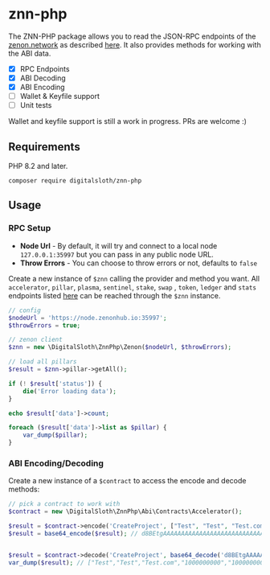 # znn-php

The ZNN-PHP package allows you to read the JSON-RPC endpoints of the [zenon.network](https://zenon.community/) as described [here](https://github.com/zenon-network/znn-wiki/blob/master/api.md). It also provides methods for working with the ABI data.

- [X] RPC Endpoints
- [X] ABI Decoding
- [X] ABI Encoding
- [ ] Wallet & Keyfile support
- [ ] Unit tests

Wallet and keyfile support is still a work in progress. PRs are welcome :)

## Requirements

PHP 8.2 and later.

```
composer require digitalsloth/znn-php
```

## Usage

### RPC Setup
 - **Node Url** - By default, it will try and connect to a local node `127.0.0.1:35997` but you can pass in any public node URL. 
 - **Throw Errors** - You can choose to throw errors or not, defaults to `false`

Create a new instance of `$znn` calling the provider and method you want. All `accelerator`, `pillar`, `plasma`, `sentinel`, `stake`, `swap` , `token`, `ledger` and `stats` endpoints listed [here](https://github.com/zenon-network/znn-wiki/blob/master/api.md#embedded-smart-contracts) can be reached through the `$znn` instance.
```php
// config
$nodeUrl = 'https://node.zenonhub.io:35997';
$throwErrors = true;

// zenon client
$znn = new \DigitalSloth\ZnnPhp\Zenon($nodeUrl, $throwErrors);

// load all pillars
$result = $znn->pillar->getAll();

if (! $result['status']) {
    die('Error loading data');
}

echo $result['data']->count;

foreach ($result['data']->list as $pillar) {
    var_dump($pillar);
}
```

### ABI Encoding/Decoding
Create a new instance of a `$contract` to access the encode and decode methods:
```php
// pick a contract to work with
$contract = new \DigitalSloth\ZnnPhp\Abi\Contracts\Accelerator();

$result = $contract->encode('CreateProject', ["Test", "Test", "Test.com", 1000000000, 10000000000]);
$result = base64_encode($result); // d8BEtgAAAAAAAAAAAAAAAAAAAAAAAAAAAAAAAAAAAAAAAACgAAAAAAAAAAAAAAAAAAAAAAAAAAAAAAAAAAAAAAAAAOAAAAAAAAAAAAAAAAAAAAAAAAAAAAAAAAAAAAAAAAABIAAAAAAAAAAAAAAAAAAAAAAAAAAAAAAAAAAAAAA7msoAAAAAAAAAAAAAAAAAAAAAAAAAAAAAAAAAAAAAAlQL5AAAAAAAAAAAAAAAAAAAAAAAAAAAAAAAAAAAAAAAAAAABFRlc3QAAAAAAAAAAAAAAAAAAAAAAAAAAAAAAAAAAAAAAAAAAAAAAAAAAAAAAAAAAAAAAAAAAAAAAAAAAAAAAARUZXN0AAAAAAAAAAAAAAAAAAAAAAAAAAAAAAAAAAAAAAAAAAAAAAAAAAAAAAAAAAAAAAAAAAAAAAAAAAAAAAAIVGVzdC5jb20AAAAAAAAAAAAAAAAAAAAAAAAAAAAAAAA=


$result = $contract->decode('CreateProject', base64_decode('d8BEtgAAAAAAAAAAAAAAAAAAAAAAAAAAAAAAAAAAAAAAAACgAAAAAAAAAAAAAAAAAAAAAAAAAAAAAAAAAAAAAAAAAOAAAAAAAAAAAAAAAAAAAAAAAAAAAAAAAAAAAAAAAAABIAAAAAAAAAAAAAAAAAAAAAAAAAAAAAAAAAAAAAA7msoAAAAAAAAAAAAAAAAAAAAAAAAAAAAAAAAAAAAAAlQL5AAAAAAAAAAAAAAAAAAAAAAAAAAAAAAAAAAAAAAAAAAABFRlc3QAAAAAAAAAAAAAAAAAAAAAAAAAAAAAAAAAAAAAAAAAAAAAAAAAAAAAAAAAAAAAAAAAAAAAAAAAAAAAAARUZXN0AAAAAAAAAAAAAAAAAAAAAAAAAAAAAAAAAAAAAAAAAAAAAAAAAAAAAAAAAAAAAAAAAAAAAAAAAAAAAAAIVGVzdC5jb20AAAAAAAAAAAAAAAAAAAAAAAAAAAAAAAA='));
var_dump($result); // ["Test","Test","Test.com","1000000000","10000000000"]
```
